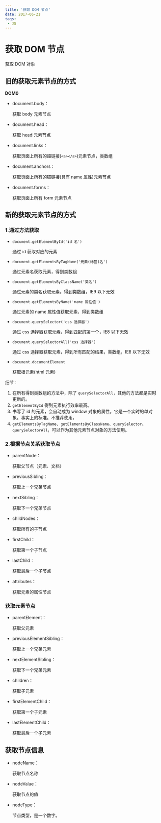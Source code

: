 ```yaml
---
title: '获取 DOM 节点'
date: 2017-06-21
tags:
 - JS
---
```


# 获取 DOM 节点

获取 DOM 对象

## 旧的获取元素节点的方式

**DOM0**

- document.body：

  获取 body 元素节点

- document.head：

  获取 head 元素节点

- document.links：

  获取页面上所有的超链接(`<a></a>`)元素节点，类数组

- document.anchors：

  获取页面上所有的锚链接(具有 name 属性)元素节点

- document.forms：

  获取页面上所有 form 元素节点

## 新的获取元素节点的方式

### 1.通过方法获取

- `document.getElementById('id 名')`

  通过 id 获取对应的元素

- `document.getElementsByTagName('元素(标签)名')`

  通过元素名获取元素，得到类数组

- `document.getElementsByClassName('类名')`

  通过元素的类名获取元素，得到类数组，IE9 以下无效

- `document.getElementsByName('name 属性值')`

  通过元素的 name 属性值获取元素，得到类数组

- `document.querySelector('css 选择器')`

  通过 css 选择器获取元素，得到匹配的第一个，IE8 以下无效

- `document.querySelectorAll('css 选择器')`

  通过 css 选择器获取元素，得到所有匹配的结果，类数组，IE8 以下无效

- `document.documentElement`

  获取根元素(html 元素)

细节：

1. 在所有得到类数组的方法中，除了 `querySelectorAll`，其他的方法都是实时更新的。
2. `getElementById` 得到元素执行效率最高。
3. 书写了 id 的元素，会自动成为 window 对象的属性。它是一个实时的单对象。事实上的标准。不推荐使用。
4. `getElementsByTagName`、`getElementsByClassName`、`querySelector`、`querySelectorAll`，可以作为其他元素节点对象的方法使用。

### 2.根据节点关系获取节点

- parentNode：

  获取父节点（元素、文档）

- previousSibling：

  获取上一个兄弟节点

- nextSibling：

  获取下一个兄弟节点

- childNodes：

  获取所有的子节点

- firstChild：

  获取第一个子节点

- lastChild：

  获取最后一个子节点

- attributes：

  获取元素的属性节点

### 获取元素节点

- parentElement：

  获取父元素

- previousElementSibling：

  获取上一个兄弟元素

- nextElementSibling：

  获取下一个兄弟元素

- children：

  获取子元素

- firstElementChild：

  获取第一个子元素

- lastElementChild：

  获取最后一个子元素

## 获取节点信息

- nodeName：

  获取节点名称

- nodeValue：

  获取节点的值

- nodeType：

  节点类型，是一个数字。
